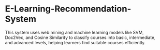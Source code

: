 # E-Learning-Recommendation-System
This system uses web mining and machine learning models like SVM, Doc2Vec, and Cosine Similarity to classify courses into basic, intermediate, and advanced levels, helping learners find suitable courses efficiently.
